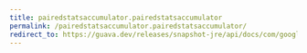 ```yaml
---
title: pairedstatsaccumulator.pairedstatsaccumulator
permalink: /pairedstatsaccumulator.pairedstatsaccumulator/
redirect_to: https://guava.dev/releases/snapshot-jre/api/docs/com/google/common/math/PairedStatsAccumulator.html#PairedStatsAccumulator--
---
```

